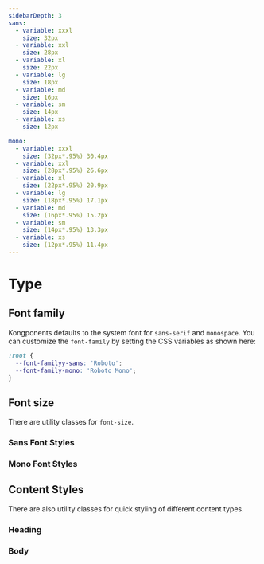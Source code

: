 ```yaml
---
sidebarDepth: 3
sans:
  - variable: xxxl
    size: 32px
  - variable: xxl
    size: 28px
  - variable: xl
    size: 22px
  - variable: lg
    size: 18px
  - variable: md
    size: 16px
  - variable: sm
    size: 14px
  - variable: xs
    size: 12px

mono:
  - variable: xxxl
    size: (32px*.95%) 30.4px
  - variable: xxl
    size: (28px*.95%) 26.6px
  - variable: xl
    size: (22px*.95%) 20.9px
  - variable: lg
    size: (18px*.95%) 17.1px
  - variable: md
    size: (16px*.95%) 15.2px
  - variable: sm
    size: (14px*.95%) 13.3px
  - variable: xs
    size: (12px*.95%) 11.4px
---
```


# Type

## Font family

Kongponents defaults to the system font for `sans-serif` and `monospace`. You can customize the `font-family` by setting the CSS variables as shown here:

```css
:root {
  --font-familyy-sans: 'Roboto';
  --font-family-mono: 'Roboto Mono';
}
```

## Font size

There are utility classes for `font-size`.

### Sans Font Styles

<div>
  <TypographyBlock
    v-for="(font, key, i) in $page.frontmatter.sans"
    :key="i"
    prefix="type-"
    :font-size="font.size"
    :variable-name="font.variable" />
</div>

### Mono Font Styles

<div>
  <TypographyBlock
    v-for="(font, key, i) in $page.frontmatter.mono"
    :key="i"
    font-type="mono"
    prefix="type-"
    :font-size="font.size"
    :variable-name="font.variable" />
</div>

<script lang="ts">
import { defineComponent } from 'vue'

export default defineComponent({
  beforeMount() {
    const styles = [
      // heading
      'style-heading-1',
      'style-heading-2',
      'style-heading-3',
      'style-heading-4',
      // body
      'style-body-lg-bold',
      'style-body-lg',
      'style-body-md-bold',
      'style-body-md',
      'style-body-sm-bold',
      'style-body-sm',
      'style-body-link',
      'style-body-bc',
      'style-body-code',
      'style-body-tiny',
    ]

    this.$page.headingStyles = styles.filter(i => i.includes('heading'))
    this.$page.bodyStyles = styles.filter(i => i.includes('body'))
  }
})
</script>

## Content Styles

There are also utility classes for quick styling of different content types.

### Heading

<div>
  <TypographyBlock
    v-if="$page.headingStyles"
    v-for="className in $page.headingStyles"
    :key="className"
    :styleClasses="className"
    :variable-name="className" />
</div>

### Body

<div>
  <TypographyBlock
    v-if=" $page.bodyStyles"
    v-for="className in $page.bodyStyles"
    :key="className"
    :styleClasses="className"
    :variable-name="className" />
</div>
